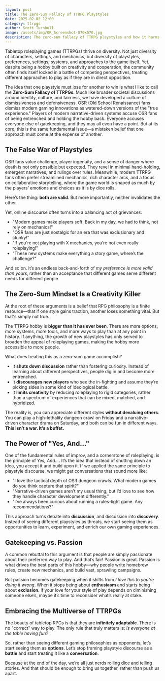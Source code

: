 ```yaml
---
layout: post
title: The Zero-Sum Fallacy of TTRPG Playstyles
date: 2025-02-02 12:00
category: ttrpgs
author: Scott Turnbull
image: /assets/img/OR_Screenshot-870x570.jpg
description: The zero-sum fallacy of TTRPG playstyles and how it harms the hobby.
---
```

Tabletop roleplaying games (TTRPGs) thrive on diversity. Not just diversity of characters, settings, and mechanics, but diversity of playstyles, preferences, settings, systems, and approaches to the game itself. Yet, despite being a hobby built on creativity and cooperation, the community often finds itself locked in a battle of competing perspectives, treating different approaches to play as if they are in direct opposition.

The idea that one playstyle must lose for another to win is what I like to call the **Zero-Sum Fallacy of TTRPGs**. Much like broader societal discussions around identity, culture, and fairness, we have developed a culture of dismissiveness and defensiveness. OSR (Old School Renaissance) fans dismiss modern gaming innovations as watered-down versions of the "true experience." Players of modern narrative-driven systems accuse OSR fans of being entrenched and holding the hobby back. Everyone accuses everyone else of gatekeeping, and they may all even have a point. But at its core, this is the same fundamental issue—a mistaken belief that one approach must come at the expense of another.

## The False War of Playstyles

OSR fans value challenge, player ingenuity, and a sense of danger where death is not only possible but expected. They revel in minimal hand-holding, emergent narratives, and rulings over rules. Meanwhile, modern TTRPG fans often prefer streamlined mechanics, rich character arcs, and a focus on collaborative storytelling, where the game world is shaped as much by the players’ emotions and choices as it is by dice rolls.

Here’s the thing: **both are valid**. But more importantly, neither invalidates the other.

Yet, online discourse often turns into a balancing act of grievances:

- "Modern games make players soft. Back in my day, we had to think, not rely on mechanics!"
- "OSR fans are just nostalgic for an era that was exclusionary and clunky!"
- "If you're not playing with X mechanics, you're not even really roleplaying!"
- "These new systems make everything a story game, where’s the challenge?"

And so on. It’s an endless back-and-forth of *my preference is more valid than yours*, rather than an acceptance that different games serve different needs for different people.

## The Zero-Sum Mindset Is a Creativity Killer

At the root of these arguments is a belief that RPG philosophy is a finite resource—that if one style gains traction, another loses something vital. But that's simply not true.

The TTRPG hobby is **bigger than it has ever been**. There are more options, more systems, more tools, and more ways to play than at any point in history. If anything, the growth of new playstyles has only served to broaden the appeal of roleplaying games, making the hobby more accessible to more people.

What does treating this as a zero-sum game accomplish?

- It **shuts down discussion** rather than fostering curiosity. Instead of learning about different perspectives, people dig in and become more entrenched.
- It **discourages new players** who see the in-fighting and assume they’re picking sides in some kind of ideological battle.
- It **limits creativity** by reducing roleplaying to rigid categories, rather than a spectrum of experiences that can be mixed, matched, and hybridized.

The reality is, you can appreciate different styles **without devaluing others**. You can play a high-lethality dungeon crawl on Friday and a narrative-driven character drama on Saturday, and both can be fun in different ways. **This isn’t a war. It’s a buffet.**

## The Power of "Yes, And..."

One of the fundamental rules of improv, and a cornerstone of roleplaying, is the principle of *Yes, And…*. It’s the idea that instead of shutting down an idea, you accept it and build upon it. If we applied the same principle to playstyle discourse, we might get conversations that sound more like:

- "I love the tactical depth of OSR dungeon crawls. What modern games do you think capture that spirit?"
- "Narrative-driven games aren’t my usual thing, but I’d love to see how they handle character development differently."
- "I’ve always been curious about running a rules-light game. Any recommendations?"

This approach turns debate into **discussion**, and discussion into **discovery**. Instead of seeing different playstyles as threats, we start seeing them as opportunities to learn, experiment, and enrich our own gaming experiences.

## Gatekeeping vs. Passion

A common rebuttal to this argument is that people are simply passionate about their preferred way to play. And that’s fair! Passion is great. Passion is what drives the best parts of this hobby—why people write homebrew rules, create new mechanics, and build vast, sprawling campaigns.

But passion becomes gatekeeping when it shifts from *I love this* to *you’re doing it wrong*. When it stops being about **enthusiasm** and starts being about **exclusion**. If your love for your style of play depends on diminishing someone else’s, maybe it’s time to reconsider what’s really at stake.

## Embracing the Multiverse of TTRPGs

The beauty of tabletop RPGs is that they are **infinitely adaptable**. There is no "correct" way to play. The only rule that truly matters is: *Is everyone at the table having fun?*

So, rather than seeing different gaming philosophies as opponents, let’s start seeing them as **options**. Let’s stop framing playstyle discourse as a **battle** and start treating it like a **conversation**.

Because at the end of the day, we’re all just nerds rolling dice and telling stories. And that should be enough to bring us together, rather than push us apart.